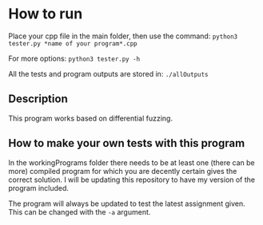 # How to run
Place your cpp file in the main folder, then use the command:
```python3 tester.py *name of your program*.cpp```

For more options:
```python3 tester.py -h```

All the tests and program outputs are stored in:
```./allOutputs```

## Description
This program works based on differential fuzzing.

## How to make your own tests with this program
In the workingPrograms folder there needs to be at least one (there can be more) compiled program for which you are decently certain gives the correct solution.
I will be updating this repository to have my version of the program included.

The program will always be updated to test the latest assignment given. This can be changed with the ```-a``` argument.
